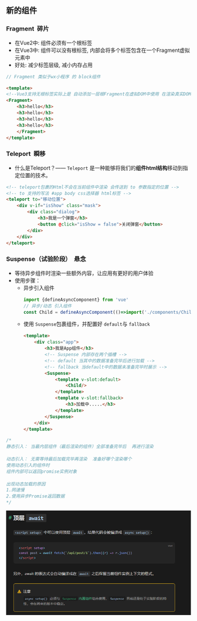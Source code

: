 ## 新的组件

### Fragment  碎片

* 在Vue2中: 组件必须有一个根标签
* 在Vue3中: 组件可以没有根标签, 内部会将多个标签包含在一个Fragment虚拟元素中
* 好处: 减少标签层级, 减小内存占用

```js
// Fragment 类似于wx小程序 的 block组件
```

```html
<template>
<!--Vue3支持无根标签实际上是 自动添加一层根Fragment在虚拟DOM中使用 在渲染真实DOM是会删除 提高渲染速度-->
<Fragment>
    <h3>hello</h3>
    <h3>hello</h3>
    <h3>hello</h3>
    <h3>hello</h3>
    </Fragment>
</template>
```

### Teleport  瞬移

* 什么是Teleport？—— `Teleport` 是一种能够将我们的**组件html结构**移动到指定位置的技术。

```html
<!-- teleport包裹的Html不会在当前组件中渲染 会传送到 to 参数指定的位置 -->
<!-- to 支持的写法 #app body css选择器 html标签 -->
<teleport to="移动位置">
    <div v-if="isShow" class="mask">
        <div class="dialog">
            <h3>我是一个弹窗</h3>
            <button @click="isShow = false">关闭弹窗</button>
        </div>
    </div>
</teleport>
```

### Suspense（试验阶段）  悬念

* 等待异步组件时渲染一些额外内容，让应用有更好的用户体验
* 使用步骤：
  * 异步引入组件
    ```js
    import {defineAsyncComponent} from 'vue'
    // 异步/动态 引入组件
    const Child = defineAsyncComponent(()=>import('./components/Child.vue'))
    ```
  * 使用 `Suspense`包裹组件，并配置好 `default`与 `fallback`
    ```html
    <template>
        <div class="app">
            <h3>我是App组件</h3>
            <!-- Suspense 内部存在两个插槽 -->
            <!-- default 当其中的数据准备完毕后进行加载 -->
            <!-- fallback 当default中的数据未准备完毕时展示 -->
            <Suspense>
                <template v-slot:default>
                    <Child/>
                </template>
                <template v-slot:fallback>
                    <h3>加载中.....</h3>
                </template>
            </Suspense>
        </div>
    </template>
    ```

```js
/*
静态引入： 当最内层组件（最后渲染的组件）全部准备完毕后  再进行渲染

动态引入： 无需等待最后加载完毕再渲染  准备好哪个渲染哪个
使用动态引入的组件时
组件内部可以返回promise实例对象

出现动态加载的原因
1.网速慢
2.使用异步Promise返回数据
*/
```

![1684218728380](image/23-05-16-vue3-新的组件/1684218728380.png)
